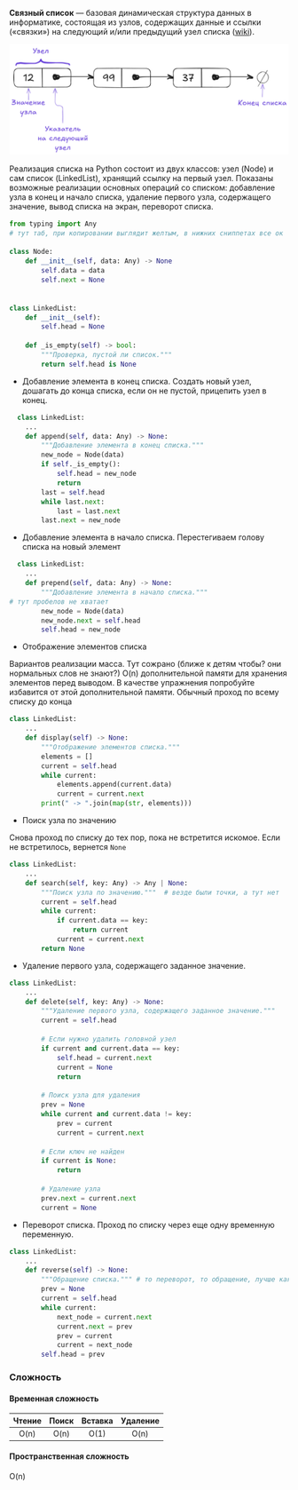 **Связный список** — базовая динамическая структура данных в информатике, состоящая из узлов, содержащих данные и ссылки («связки») на следующий и/или предыдущий узел списка ([wiki](https://ru.wikipedia.org/wiki/%D0%A1%D0%B2%D1%8F%D0%B7%D0%BD%D1%8B%D0%B9_%D1%81%D0%BF%D0%B8%D1%81%D0%BE%D0%BA)).

![Связный список](static/linked_list.png)

Реализация списка на Python состоит из двух классов: узел (Node) и сам список (LinkedList), хранящий ссылку на первый узел. Показаны возможные реализации основных операций со списком: добавление узла в конец и начало списка, удаление первого узла, содержащего значение, вывод списка на экран, переворот списка.

```python
from typing import Any
# тут таб, при копировании выглядит желтым, в нижних сниппетах все ок

class Node:
    def __init__(self, data: Any) -> None
        self.data = data
        self.next = None


class LinkedList:
    def __init__(self):
        self.head = None
	
    def _is_empty(self) -> bool:
        """Проверка, пустой ли список."""
        return self.head is None
```

- Добавление элемента в конец списка. Создать новый узел, дошагать до конца списка, если он не пустой, прицепить узел в конец.

```python
  class LinkedList:
	...  
    def append(self, data: Any) -> None:
        """Добавление элемента в конец списка."""
        new_node = Node(data)
        if self._is_empty():
            self.head = new_node
            return
        last = self.head
        while last.next:
            last = last.next
        last.next = new_node
```

- Добавление элемента в начало списка. Перестегиваем голову списка на новый элемент

```python
  class LinkedList:
	...  
    def prepend(self, data: Any) -> None:
        """Добавление элемента в начало списка."""
# тут пробелов не хватает
        new_node = Node(data)
        new_node.next = self.head
        self.head = new_node
```

- Отображение элементов списка

Вариантов реализации масса. Тут сожрано (ближе к детям чтобы? они нормальных слов не знают?) O(n) дополнительной памяти для хранения элементов перед выводом. В качестве упражнения попробуйте избавится от этой дополнительной памяти. Обычный проход по всему списку до конца
```python
class LinkedList:
	...
    def display(self) -> None:
        """Отображение элементов списка."""
        elements = []
        current = self.head
        while current:
            elements.append(current.data)
            current = current.next
        print(" -> ".join(map(str, elements)))
```

- Поиск узла по значению

Снова проход по списку до тех пор, пока не встретится искомое. Если не встретилось, вернется `None`
```python
class LinkedList:
	...
    def search(self, key: Any) -> Any | None:
        """Поиск узла по значению."""  # везде были точки, а тут нет
        current = self.head
        while current:
            if current.data == key:
                return current
            current = current.next
        return None
```

- Удаление первого узла, содержащего заданное значение.

```python
class LinkedList:
	...
    def delete(self, key: Any) -> None:
        """Удаление первого узла, содержащего заданное значение."""
        current = self.head

        # Если нужно удалить головной узел
        if current and current.data == key:
            self.head = current.next
            current = None
            return

        # Поиск узла для удаления
        prev = None
        while current and current.data != key:
            prev = current
            current = current.next

        # Если ключ не найден
        if current is None:
            return

        # Удаление узла
        prev.next = current.next
        current = None
```

- Переворот списка. Проход по списку через еще одну временную переменную.

```python
class LinkedList:
	...
    def reverse(self) -> None:
        """Обращение списка.""" # то переворот, то обращение, лучше как-то одно слово я бы Разворот выбрала
        prev = None
        current = self.head
        while current:
            next_node = current.next
            current.next = prev
            prev = current
            current = next_node
        self.head = prev
```

### Сложность
#### Временная сложность

| Чтение | Поиск | Вставка | Удаление |
| :----: | :---: | :-----: | :------: |
|  O(n)  | O(n)  |  O(1)   |   O(n)   |
#### Пространственная сложность
O(n)
